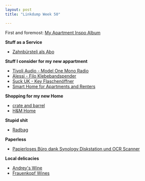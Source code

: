 ```yaml
---
layout: post
title: "Linkdump Week 50"

---
```


First and foremost: [My Apartment Inspo Album](https://imgur.com/a/vgCYbbC)


**Stuff as a Service**
- [Zahnbürsteli als Abo](https://www.brushwithwyatt.com/)

**Stuff I consider for my new appartment**
- [Tivoli Audio - Model One Mono Radio](https://www.connox.ch/kategorien/technik/audio-radio/model-one.html?itm=106541)
- [Alessi - Filo Klebebandspender](https://www.connox.ch/kategorien/accessoires/buero-accessoires/alessi-filo-klebebandspender.html)
- [Suck UK - Key Flaschenöffner](https://www.connox.ch/kategorien/kochen/barzubehoer/suck-uk-key-flaschenoeffner.html)
- [Smart Home for Apartments and Renters](https://thewirecutter.com/lists/smart-home-for-apartments-and-renters/)

**Shopping for my new Home**
- [crate and barrel](https://www.crateandbarrel.com/)
- [H&M Home](https://www2.hm.com/de_ch/home.html)

**Stupid shit**
- [Radbag](https://www.radbag.ch/)

**Paperless**
- [Papierloses Büro dank Synology Diskstation und OCR Scanner](https://technikblog.ch/2019/08/papierloses-buero-dank-synology-diskstation-und-ocr-scanner/)

**Local delicacies**
- [Andrey's Wine](http://www.andreys.ch/)
- [Frauenkopf Wines](https://www.frauenkopf.ch/)

